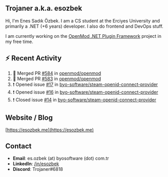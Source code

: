 ##  Trojaner a.k.a. esozbek
Hi, I'm Enes Sadık Özbek. I am a CS student at the Erciyes University and primarily a .NET (+6 years) developer. I also do frontend and DevOps stuff.

I am currently working on the [OpenMod .NET Plugin Framework](https://github.com/openmod/openmod) project in my free time. 

## :zap: Recent Activity

<!--START_SECTION:activity-->
1. 🎉 Merged PR [#584](https://github.com/openmod/openmod/pull/584) in [openmod/openmod](https://github.com/openmod/openmod)
2. 🎉 Merged PR [#583](https://github.com/openmod/openmod/pull/583) in [openmod/openmod](https://github.com/openmod/openmod)
3. ❗️ Opened issue [#17](https://github.com/byo-software/steam-openid-connect-provider/issues/17) in [byo-software/steam-openid-connect-provider](https://github.com/byo-software/steam-openid-connect-provider)
4. ❗️ Opened issue [#16](https://github.com/byo-software/steam-openid-connect-provider/issues/16) in [byo-software/steam-openid-connect-provider](https://github.com/byo-software/steam-openid-connect-provider)
5. ❗️ Closed issue [#14](https://github.com/byo-software/steam-openid-connect-provider/issues/14) in [byo-software/steam-openid-connect-provider](https://github.com/byo-software/steam-openid-connect-provider)
<!--END_SECTION:activity-->

## Website / Blog
[https://esozbek.me](https://esozbek.me)

## Contact
- **Email**: es.ozbek (at) byosoftware (dot) com.tr
- **LinkedIn**: [/in/esozbek](https://linkedin.com/in/esozbek)
- **Discord**: Trojaner#6818
